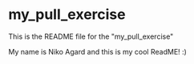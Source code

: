 # my_pull_exercise

This is the README file for the "my_pull_exercise"

My name is Niko Agard and this is my cool ReadME! :) 
